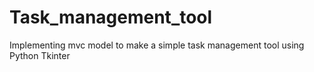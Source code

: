 # Task_management_tool
Implementing mvc model to make a simple task management tool using Python Tkinter
